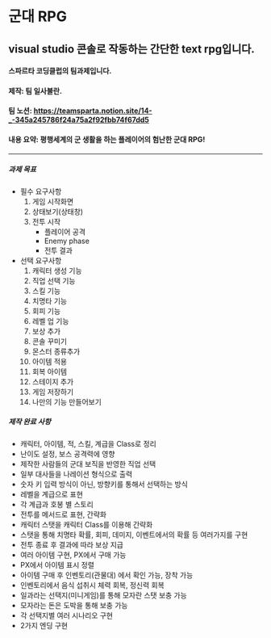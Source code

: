 군대 RPG
========
visual studio 콘솔로 작동하는 간단한 text rpg입니다.
---
#### 스파르타 코딩클럽의 팀과제입니다.

#### 제작: 팀 일사불란.
#### 팀 노션: <https://teamsparta.notion.site/14-_-345a245786f24a75a2f92fbb74f67dd5>

#### 내용 요약: 평행세계의 군 생활을 하는 플레이어의 험난한 군대 RPG!
----
##### 과제 목표
  + 필수 요구사항
      1. 게임 시작화면
      2. 상태보기(상태창)
      3. 전투 시작
         - 플레이어 공격
         - Enemy phase
         - 전투 결과
  + 선택 요구사항
      1. 캐릭터 생성 기능
      2. 직업 선택 기능
      3. 스킬 기능
      4. 치명타 기능
      5. 회피 기능
      6. 레벨 업 기능
      7. 보상 추가
      8. 콘솔 꾸미기
      9. 몬스터 종류추가
      10. 아이템 적용
      11. 회복 아이템
      12. 스테이지 추가
      13. 게임 저장하기
      14. 나만의 기능 만들어보기
          
##### 제작 완료 사항
  + 캐릭터, 아이템, 적, 스킬, 계급을 Class로 정리
  + 난이도 설정, 보스 공격력에 영향
  + 제작한 사람들의 군대 보직을 반영한 직업 선택
  + 일부 대사들을 나레이션 형식으로 출력
  + 숫자 키 입력 방식이 아닌, 방향키를 통해서 선택하는 방식
  + 레벨을 계급으로 표현
  + 각 계급과 호봉 별 스토리
  + 전투를 메서드로 표현, 간략화
  + 캐릭터 스탯을 캐릭터 Class를 이용해 간략화
  + 스탯을 통해 치명타 확률, 회피, 데미지, 이벤트에서의 확률 등 여러가지를 구현
  + 전투 종료 후 결과에 따라 보상 지급
  + 여러 아이템 구현, PX에서 구매 가능
  + PX에서 아이템 표시 정렬
  + 아이템 구매 후 인벤토리(관물대) 에서 확인 가능, 장착 가능
  + 인벤토리에서 음식 섭취시 체력 회복, 정신력 회복
  + 일과라는 선택지(미니게임)를 통해 모자란 스탯 보충 가능
  + 모자라는 돈은 도박을 통해 보충 가능
  + 각 선택지별 여러 시나리오 구현
  + 2가지 엔딩 구현



